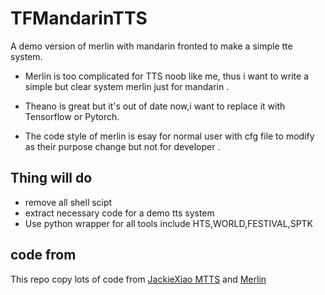 # TFMandarinTTS

A demo version of merlin with mandarin fronted to make a simple tte system.

+ Merlin is too complicated for TTS noob like me, thus i want to write a simple but clear system merlin just for mandarin .

+ Theano is great but it's out of date now,i want to replace it with Tensorflow or Pytorch.

+ The code style of merlin is esay for normal user with cfg file to modify as their purpose change but not for developer .

## Thing will do

+ remove all shell scipt
+ extract necessary code for a demo tts system
+ Use python wrapper for all tools include HTS,WORLD,FESTIVAL,SPTK

## code from

This repo copy lots of code from [JackieXiao MTTS](https://github.com/Jackiexiao/MTTS) and [Merlin](https://github.com/CSTR-Edinburgh/merlin)
